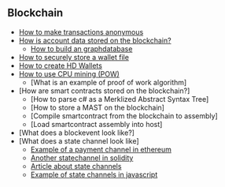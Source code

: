 ## Blockchain

- [How to make transactions anonymous](https://github.com/wendellmva/schnorr/blob/master/lib/schnorr.js)
- [How is account data stored on the blockchain?](https://github.com/maxdemarzi/uranusdb)
  - [How to build an graphdatabase](https://dzone.com/articles/neptune-and-uranus)
- [How to securely store a wallet file](https://www.codeproject.com/Articles/1115639/Build-your-own-Bitcoin-wallet)
- [How to create HD Wallets](https://github.com/bip32/bip32.github.io)
- [How to use CPU mining (POW)](https://github.com/divinci/khovratovich-equihash-cs)
  - [What is an example of proof of work algorithm]
- [How are smart contracts stored on the blockchain?]
  - [How to parse c# as a Merklized Abstract Syntax Tree]
  - [How to store a MAST on the blockchain]
  - [Compile smartcontract from the blockchain to assembly]
  - [Load smartcontract assembly into host]
- [What does a blockevent look like?]
- [What does a state channel look like]
  - [Example of a payment channel in ethereum](https://medium.com/@matthewdif/ethereum-payment-channel-in-50-lines-of-code-a94fad2704bc)
  - [Another statechannel in solidity](https://github.com/ledgerlabs/toy-state-channels)
  - [Article about state channels](https://hackernoon.com/10-state-channel-projects-every-blockchain-developer-should-know-about-293514a516fd)
  - [Example of state channels in javascript](https://github.com/jtremback/universal-state-channels)

